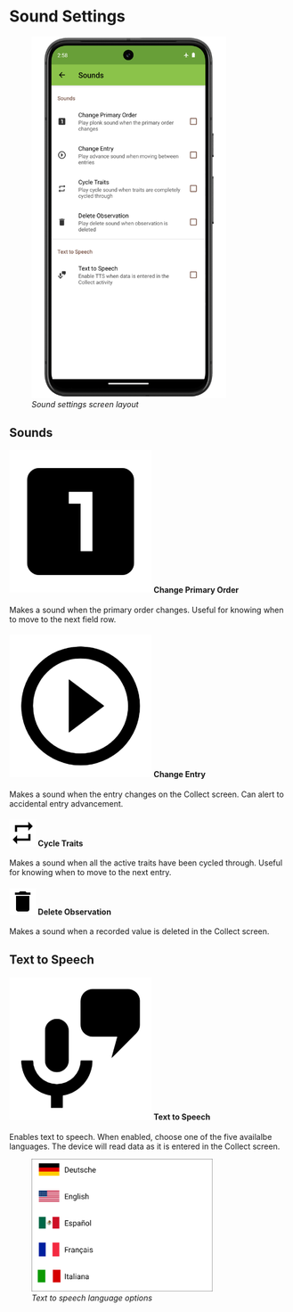 <link rel="stylesheet" type="text/css" href="_styles/styles.css">

Sound Settings
==============

<figure class="image">
  <img class="screenshot" src="_static/images/settings/sounds/settings_sounds_framed.png" width="350px"> 
  <figcaption class="screenshot-caption"><i>Sound settings screen layout</i></figcaption> 
</figure>

Sounds
------

#### <img class="icon" src="_static/icons/settings/sounds/numeric-1-box.png"> Change Primary Order

Makes a sound when the primary order changes. Useful for knowing when to
move to the next field row.

#### <img class="icon" src="_static/icons/settings/sounds/play-circle-outline.png"> Change Entry

Makes a sound when the entry changes on the Collect screen.
Can alert to accidental entry advancement.

#### <img class="icon" src="_static/icons/settings/sounds/repeat.png"> Cycle Traits

Makes a sound when all the active traits have been cycled through.
Useful for knowing when to move to the next entry.

#### <img class="icon" src="_static/icons/settings/sounds/delete.png"> Delete Observation

Makes a sound when a recorded value is deleted in the Collect screen.

Text to Speech
--------------

#### <img class="icon" src="_static/icons/settings/sounds/microphone-message.png"> Text to Speech

Enables text to speech.
When enabled, choose one of the five availalbe languages.
The device will read data as it is entered in the Collect screen.

<figure class="image">
  <img class="screenshot" src="_static/images/settings/sounds/settings_sounds_choose_language.png" width="325px"> 
  <figcaption class="screenshot-caption"><i>Text to speech language options</i></figcaption> 
</figure>